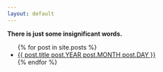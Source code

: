 ```yaml
---
layout: default
---
```

**There is just some insignificant words.**
<ul>
    {% for post in site.posts %}
        <li>
            <a href="{{ post.url }}">{{ post.title post.YEAR post.MONTH post.DAY }}</a>
        </li>
    {% endfor %}
</ul>
